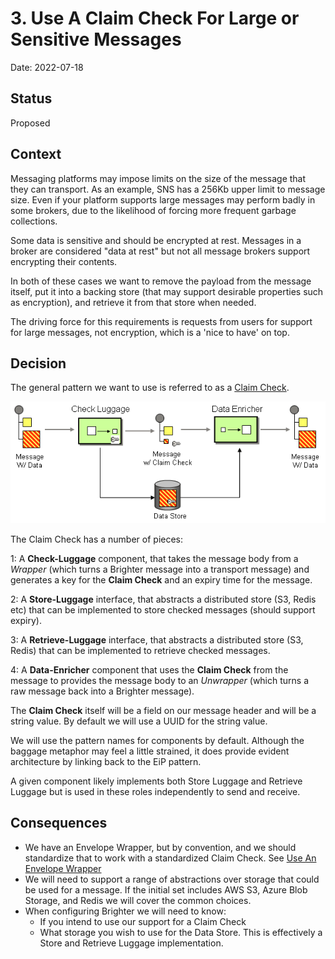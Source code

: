 # 3. Use A Claim Check For Large or Sensitive Messages

Date: 2022-07-18

## Status

Proposed

## Context

Messaging platforms may impose limits on the size of the message that they can transport. As an example, SNS has a 256Kb
upper limit to message size. Even if your platform supports large messages may perform badly in some brokers, due to the
likelihood of forcing more frequent garbage collections.

Some data is sensitive and should be encrypted at rest. Messages in a broker are considered "data at rest" but not all
message brokers support encrypting their contents.

In both of these cases we want to remove the payload from the message itself, put it into a backing store (that may
support desirable properties such as encryption), and retrieve it from that store when needed.

The driving force for this requirements is requests from users for support for large messages, not encryption, which is
a 'nice to have' on top.

## Decision

The general pattern we want to use is referred to as
a [Claim Check](https://www.enterpriseintegrationpatterns.com/patterns/messaging/StoreInLibrary.html).

![Claim Check](images/claim-check.gif)

The Claim Check has a number of pieces:

1: A **Check-Luggage** component, that takes the message body from a *Wrapper* (which turns a Brighter message into a
transport message) and generates a key for the **Claim Check** and an expiry time for the message.

2: A **Store-Luggage** interface, that abstracts a distributed store (S3, Redis etc) that can be implemented to store
checked messages (should support expiry).

3: A **Retrieve-Luggage** interface, that abstracts a distributed store (S3, Redis) that can be implemented to retrieve
checked messages.

4: A **Data-Enricher** component that uses the **Claim Check** from the message to provides the message body to an
*Unwrapper* (which turns a raw message back into a Brighter message).

The **Claim Check** itself will be a field on our message header and will be a string value. By default we will use a
UUID for the string value.

We will use the pattern names for components by default. Although the baggage metaphor may feel a little strained, it
does provide evident architecture by linking back to the EiP pattern.

A given component likely implements both Store Luggage and Retrieve Luggage but is used in these roles independently to
send and receive.

## Consequences

* We have an Envelope Wrapper, but by convention, and we should standardize that to work with a standardized Claim
  Check. See [Use An Envelope Wrapper](./0004-use-an-envelope-wrapper-with-transports.md)
* We will need to support a range of abstractions over storage that could be used for a message. If the initial set
  includes AWS S3, Azure Blob Storage, and Redis we will cover the common choices.
* When configuring Brighter we will need to know:
    * If you intend to use our support for a Claim Check
    * What storage you wish to use for the Data Store. This is effectively a Store and Retrieve Luggage implementation. 
